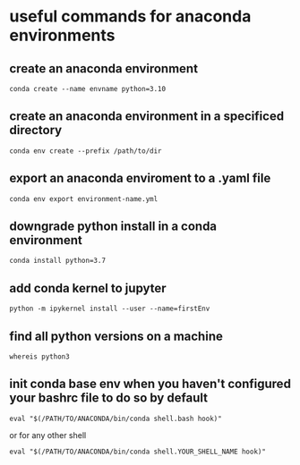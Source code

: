 # useful commands for anaconda environments

## create an anaconda environment

```
conda create --name envname python=3.10
```

## create an anaconda environment in a specificed directory

```
conda env create --prefix /path/to/dir
```
## export an anaconda enviroment to a .yaml file
```
conda env export environment-name.yml
```


## downgrade python install in a conda environment
```
conda install python=3.7
```

## add conda kernel to jupyter
```
python -m ipykernel install --user --name=firstEnv
```

## find all python versions on a machine
```
whereis python3
```
## init conda base env when you haven't configured your bashrc file to do so by default
```
eval "$(/PATH/TO/ANACONDA/bin/conda shell.bash hook)" 
```
or for any other shell
```
eval "$(/PATH/TO/ANACONDA/bin/conda shell.YOUR_SHELL_NAME hook)" 
```

